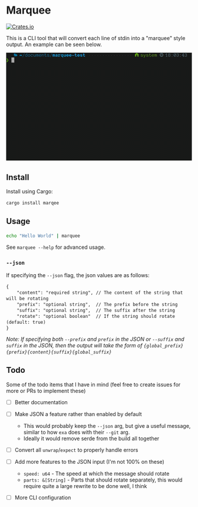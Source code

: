# Marquee

[![Crates.io](https://img.shields.io/crates/v/marquee.svg)](https://crates.io/crates/marquee)

This is a CLI tool that will convert each line of stdin into a "marquee"
style output.  An example can be seen below.

![GIF of marquee usage](./img/usage.gif)

## Install

Install using Cargo:

```sh
cargo install marqee
```

## Usage

```sh
echo "Hello World" | marquee
```

See `marquee --help` for advanced usage.

### `--json`

If specifying the `--json` flag, the json values are as follows:

```jsonc
{
    "content": "required string", // The content of the string that will be rotating
    "prefix": "optional string",  // The prefix before the string
    "suffix": "optional string",  // The suffix after the string
    "rotate": "optional boolean"  // If the string should rotate (default: true)
}
```

_Note: If specifying both `--prefix` and `prefix` in the JSON or
`--suffix` and `suffix` in the JSON, then the output will take the form
of `{global_prefix}{prefix}{content}{suffix}{global_suffix}`_


## Todo

Some of the todo items that I have in mind (feel free to create issues
for more or PRs to implement these)

- [ ] Better documentation
- [ ] Make JSON a feature rather than enabled by default
    - This would probably keep the `--json` arg, but give a useful
    message, similar to how `exa` does with their `--git` arg.
    - Ideally it would remove serde from the build all together
- [ ] Convert all `unwrap`/`expect` to properly handle errors
- [ ] Add more features to the JSON input (I'm not 100% on these)
    - `speed: u64` - The speed at which the message should rotate
    - `parts: &[String]` - Parts that should rotate separately, this
    would require quite a large rewrite to be done well, I think
- [ ] More CLI configuration

